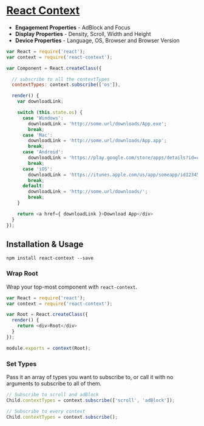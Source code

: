 # [React Context](http://casesandberg.github.io/react-context/)

* **Engagement Properties** - AdBlock and Focus
* **Display Properties** - Density, Scroll, Width and Height
* **Device Properties** - Language, OS, Browser and Browser Version

```js
var React = require('react');
var context = require('react-context');

var Component = React.createClass({

  // subscribe to all the contextTypes
  contextTypes: context.subscribe(['os']),

  render() {
    var downloadLink;

    switch (this.state.os) {
      case 'Windows':
        downloadLink = 'http://some.url/downloads/App.exe';
        break;
      case 'Mac':
        downloadLink = 'http://some.url/downloads/App.app';
        break;
      case 'Android':
        downloadLink = 'https://play.google.com/store/apps/details?id=com.app.some';
        break;
      case 'iOS':
        downloadLink = 'https://itunes.apple.com/us/app/someapp/id12345678';
        break;
      default:
        downloadLink = 'http://some.url/downloads/';
        break;
    }

    return <a href={ downloadLink }>Download App</div>
  }
});
```

## Installation & Usage

```
npm install react-context --save
```

### Wrap Root
Wrap your top-most component with `react-context`.

```js
var React = require('react');
var context = require('react-context');

var Root = React.createClass({
  render() {
    return <div>Root</div>
  }
});

module.exports = context(Root);
```

### Set Types
Pass it an array of types you want to subscribe to, or call it with no arguments to subscribe to all of them.

```javascript
// Subscribe to scroll and adBlock
Child.contextTypes = context.subscribe(['scroll', 'adBlock']);

// Subscribe to every context
Child.contextTypes = context.subscribe();
```
